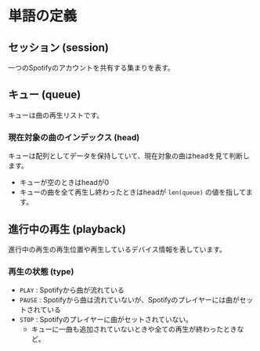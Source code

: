 # 単語の定義

## セッション (session)

一つのSpotifyのアカウントを共有する集まりを表す。

## キュー (queue)

キューは曲の再生リストです。

### 現在対象の曲のインデックス (head)

キューは配列としてデータを保持していて、現在対象の曲はheadを見て判断します。  

- キューが空のときはheadが0
- キューの曲を全て再生し終わったときはheadが `len(queue)` の値を指してます。


## 進行中の再生 (playback)

進行中の再生の再生位置や再生しているデバイス情報を表しています。

### 再生の状態 (type)

- `PLAY` : Spotifyから曲が流れている
- `PAUSE` : Spotifyから曲は流れていないが、Spotifyのプレイヤーには曲がセットされている
- `STOP` : Spotifyのプレイヤーに曲がセットされていない。
    - キューに一曲も追加されていないときや全ての再生が終わったときなど。
